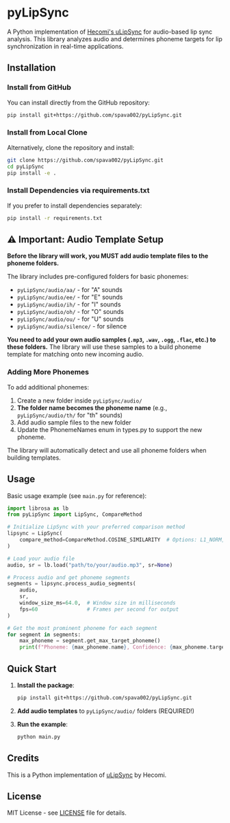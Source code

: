 # pyLipSync

A Python implementation of [Hecomi's uLipSync](https://github.com/hecomi/uLipSync) for audio-based lip sync analysis. This library analyzes audio and determines phoneme targets for lip synchronization in real-time applications.

## Installation

### Install from GitHub

You can install directly from the GitHub repository:

```bash
pip install git+https://github.com/spava002/pyLipSync.git
```

### Install from Local Clone

Alternatively, clone the repository and install:

```bash
git clone https://github.com/spava002/pyLipSync.git
cd pyLipSync
pip install -e .
```

### Install Dependencies via requirements.txt

If you prefer to install dependencies separately:

```bash
pip install -r requirements.txt
```

## ⚠️ Important: Audio Template Setup

**Before the library will work, you MUST add audio template files to the phoneme folders.**

The library includes pre-configured folders for basic phonemes:
- `pyLipSync/audio/aa/` - for "A" sounds
- `pyLipSync/audio/ee/` - for "E" sounds  
- `pyLipSync/audio/ih/` - for "I" sounds
- `pyLipSync/audio/oh/` - for "O" sounds
- `pyLipSync/audio/ou/` - for "U" sounds
- `pyLipSync/audio/silence/` - for silence

**You need to add your own audio samples (`.mp3`, `.wav`, `.ogg`, `.flac`, etc.) to these folders.** The library will use these samples to a build phoneme template for matching onto new incoming audio.

### Adding More Phonemes

To add additional phonemes:
1. Create a new folder inside `pyLipSync/audio/`
2. **The folder name becomes the phoneme name** (e.g., `pyLipSync/audio/th/` for "th" sounds)
3. Add audio sample files to the new folder
4. Update the PhonemeNames enum in types.py to support the new phoneme.

The library will automatically detect and use all phoneme folders when building templates.

## Usage

Basic usage example (see `main.py` for reference):

```python
import librosa as lb
from pyLipSync import LipSync, CompareMethod

# Initialize LipSync with your preferred comparison method
lipsync = LipSync(
    compare_method=CompareMethod.COSINE_SIMILARITY  # Options: L1_NORM, L2_NORM, COSINE_SIMILARITY
)

# Load your audio file
audio, sr = lb.load("path/to/your/audio.mp3", sr=None)

# Process audio and get phoneme segments
segments = lipsync.process_audio_segments(
    audio,
    sr,
    window_size_ms=64.0,  # Window size in milliseconds
    fps=60                # Frames per second for output
)

# Get the most prominent phoneme for each segment
for segment in segments:
    max_phoneme = segment.get_max_target_phoneme()
    print(f"Phoneme: {max_phoneme.name}, Confidence: {max_phoneme.target:.2f}")
```

## Quick Start

1. **Install the package**:
   ```bash
   pip install git+https://github.com/spava002/pyLipSync.git
   ```

2. **Add audio templates** to `pyLipSync/audio/` folders (REQUIRED!)

3. **Run the example**:
   ```bash
   python main.py
   ```

## Credits

This is a Python implementation of [uLipSync](https://github.com/hecomi/uLipSync) by Hecomi. 

## License

MIT License - see [LICENSE](LICENSE) file for details.
